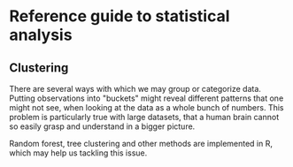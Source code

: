 # Reference guide to statistical analysis
## Clustering

There are several ways with which we may group or categorize data. Putting observations into "buckets" might reveal different patterns that one might not see, when looking at the data as a whole bunch of numbers. This problem is particularly true with large datasets, that a human brain cannot so easily grasp and understand in a bigger picture.

Random forest, tree clustering and other methods are implemented in R, which may help us tackling this issue.
